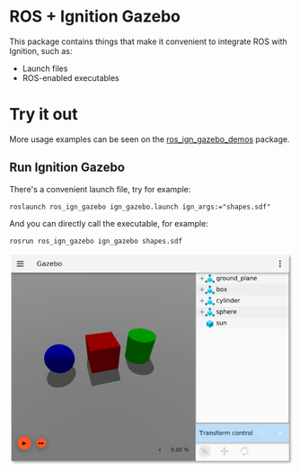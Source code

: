 # ROS + Ignition Gazebo

This package contains things that make it convenient to integrate ROS with
Ignition, such as:

* Launch files
* ROS-enabled executables

# Try it out

More usage examples can be seen on the
[ros_ign_gazebo_demos](https://github.com/osrf/ros_ign/tree/melodic/ros_ign_gazebo_demos)
package.

## Run Ignition Gazebo

There's a convenient launch file, try for example:

    roslaunch ros_ign_gazebo ign_gazebo.launch ign_args:="shapes.sdf"

And you can directly call the executable, for example:

    rosrun ros_ign_gazebo ign_gazebo shapes.sdf

![](images/shapes_demo.png)


